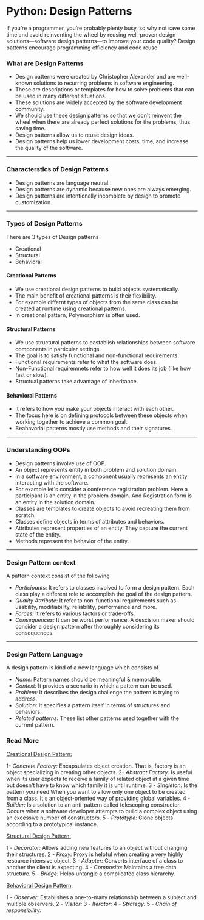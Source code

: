 # Python: Design Patterns

If you’re a programmer, you’re probably plenty busy, so why not save some time and avoid reinventing the wheel by reusing well-proven design solutions—software design patterns—to improve your code quality? Design patterns encourage programming efficiency and code reuse.

### What are Design Patterns

* Design patterns were created by Christopher Alexander and are well-known solutions to recurring problems in software engineering.
* These are descriptions or templates for how to solve problems that can be used in many different situations.
* These solutions are widely accepted by the software development community.
* We should use these design patterns so that we don't reinvent the wheel when there are already perfect solutions for the problems, thus saving time.
* Design patterns allow us to reuse design ideas.
* Design patterns help us lower development costs, time, and increase the quality of the software.

***

### Characterstics of Design Patterns

* Design patterns are language neutral.
* Design patterns are dynamic because new ones are always emerging.
* Design patterns are intentionally incomplete by design to promote customization.

***

### Types of Design Patterns

There are 3 types of Design patterns

* Creational
* Structural
* Behavioral

#### Creational Patterns

* We use creational design patterns to build objects systematically.
* The main benefit of creational patterns is their flexibility.
* For example differnt types of objects from the same class can be created at runtime using creational patterns.
* In creational pattern, Polymorphism is often used.

#### Structural Patterns

* We use structural patterns to eastablish relationships between software components in particular settings.
* The goal is to satisfy functional and non-functional requirements.
* Functional requirements refer to what the software does.
* Non-Functional requiremnets refer to how well it does its job (like how fast or slow).
* Structual patterns take advantage of inheritance.

#### Behavioral Patterns

* It refers to how you make your objects interact with each other.
* The focus here is on defining protocols between these objects when working together to achieve a common goal.
* Beahavorial patterns mostly use methods and their signatures.

***

### Understanding OOPs

* Design patterns involve use of OOP.
* An object represents entity in both problem and solution domain.
* In a sotfware environment, a component usually represents an entity interacting with the software.
* For example let's consider a conference registration problem.
	Here a participant is an entity in the problem domain.
	And Registration form is an entity in the solution domain.
* Classes are templates to create objects to avoid recreating them from scratch.
* Classes define objects in terms of attributes and behaviors.
* Attributes represent properties of an entity. They capture the current state of the entity.
* Methods represent the behavior of the entity.

***

### Design Pattern context

A pattern context consist of the following

* *Participants:* It refers to classes involved to form a design pattern. Each class play a different role to accomplish the goal of the design pattern.
* *Quality Attribute:* It refer to non-functional requirements such as usability, modifiability, reliability, performance and more.
* *Forces:* It refers to various factors or trade-offs.
* *Consequences:* It can be worst performance.
A descision maker should consider a design pattern after thoroughly considering its consequences.

***

### Design Pattern Language

A design pattern is kind of a new language which consists of

* *Name:* Pattern names should be meaningful & memorable.
* *Context:* It provides a scenario in which a pattern can be used.
* *Problem:* It describes the design challenge the pattern is trying to address.
* *Solution:* It specifies a pattern itself in terms of structures and behaviors.
* *Related patterns:* These list other patterns used together with the current pattern.

### Read More

[Creational Design Pattern:](https://github.com/rauljrz/python-design-patterns/tree/main/1%20-%20Creation%20Patterns)

1- *Concrete Factory:* Encapsulates object creation. That is, factory is an object specializing in creating other objects.
2- *Abstract Factory:* Is useful when its user expects to receive a family of related object at a given time but doesn't have to know which family it is until runtime.
3 - *Singleton:* Is the pattern you need When you want to allow only one object to be created from a class. It's an object-oriented way of providing global variables.
4 - *Builder:* Is a solution to an anti-pattern called telescoping constructor. Occurs when a software developer attempts to build a complex object using an excessive number of constructors.
5 - *Prototype:* Clone objects according to a prototypical instance.

[Structural Design Pattern:](https://github.com/rauljrz/python-design-patterns/tree/main/2%20-%20Structural%20Patterns)

1 - *Decorator:* Allows adding new features to an object without changing their structures.
2 - *Proxy:* Proxy is helpful when creating a very highly resource intensive object.
3 - *Adapter:* Converts interface of a class to another the client is expecting.
4 - *Composite:* Maintains a tree data structure.
5 - *Bridge:* Helps untangle a complicated class hierarchy.

[Behavioral Design Pattern](https://github.com/rauljrz/python-design-patterns/tree/main/3%20-%20Behavional%20Patterns):

1 - *Observer:* Establishes a one-to-many relationship between a subject and multiple observers.
2 - *Visitor:*
3 - *Iterator:*
4 - *Strategy:*
5 - *Chain of responsibility:*
